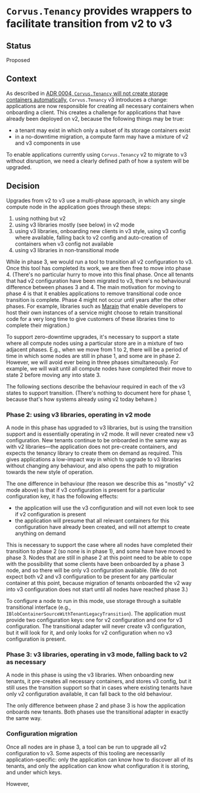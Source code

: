 # `Corvus.Tenancy` provides wrappers to facilitate transition from v2 to v3

## Status

Proposed

## Context

As described in [ADR 0004, `Corvus.Tenancy` will not create storage containers automatically](./0003-no-automatic-storage-container-creation.md), `Corvus.Tenancy` v3 introduces a change: applications are now responsible for creating all necessary containers when onboarding a client. This creates a challenge for applications that have already been deployed on v2, because the following things may be true:

* a tenant may exist in which only a subset of its storage containers exist
* in a no-downtime migration, a compute farm may have a mixture of v2 and v3 components in use

To enable applications currently using `Corvus.Tenancy` v2 to migrate to v3 without disruption, we need a clearly defined path of how a system will be upgraded.

## Decision

Upgrades from v2 to v3 use a multi-phase approach, in which any single compute node in the application goes through these steps:

1. using nothing but v2
1. using v3 libraries mostly (see below) in v2 mode
1. using v3 libraries, onboarding new clients in v3 style, using v3 config where available, falling back to v2 config and auto-creation of containers when v3 config not available
1. using v3 libraries in non-transitional mode

While in phase 3, we would run a tool to transition all v2 configuration to v3. Once this tool has completed its work, we are then free to move into phase 4. (There's no particular hurry to move into this final phase. Once all tenants that had v2 configuration have been migrated to v3, there's no behavioural difference between phases 3 and 4. The main motivation for moving to phase 4 is that it enables applications to remove transitional code once transition is complete. Phase 4 might not occur until years after the other phases. For example, libraries such as [Marain](https://github.com/marain-dotnet) that enable developers to host their own instances of a service might choose to retain transitional code for a very long time to give customers of these libraries time to complete their migration.)

To support zero-downtime upgrades, it's necessary to support a state where all compute nodes using a particular store are in a mixture of two adjacent phases. E.g., when we move from 1 to 2, there will be a period of time in which some nodes are still in phase 1, and some are in phase 2. However, we will avoid ever being in three phases simultaneously. For example, we will wait until all compute nodes have completed their move to state 2 before moving any into state 3.

The following sections describe the behaviour required in each of the v3 states to support transition. (There's nothing to document here for phase 1, because that's how systems already using v2 today behave.)

### Phase 2: using v3 libraries, operating in v2 mode

A node in this phase has upgraded to v3 libraries, but is using the transition support and is essentially operating in v2 mode. It will never created new v3 configuration. New tenants continue to be onboarded in the same way as with v2 libraries—the application does not pre-create containers, and expects the tenancy library to create them on demand as required. This gives applications a low-impact way in which to upgrade to v3 libraries without changing any behaviour, and also opens the path to migration towards the new style of operation.

The one difference in behaviour (the reason we describe this as "mostly" v2 mode above) is that if v3 configuration is present for a particular configuration key, it has the following effects:

 * the application will use the v3 configuration and will not even look to see if v2 configuration is present
 * the application will presume that all relevant containers for this configuration have already been created, and will not attempt to create anything on demand
 
This is necessary to support the case where all nodes have completed their transition to phase 2 (so none is in phase 1), and some have have moved to phase 3. Nodes that are still in phase 2 at this point need to be able to cope with the possibility that some clients have been onboarded by a phase 3 node, and so there will be only v3 configuration available. (We do not expect both v2 and v3 configuration to be present for any particular container at this point, because migration of tenants onboarded the v2 way into v3 configuration does not start until all nodes have reached phase 3.)

To configure a node to run in this mode, use storage through a suitable transitional interface (e.g., `IBlobContainerSourceWithTenantLegacyTransition`). The application must provide two configuration keys: one for v2 configuration and one for v3 configuration. The transitional adapter will never create v3 configuration, but it will look for it, and only looks for v2 configuration when no v3 configuration is present.

### Phase 3: v3 libraries, operating in v3 mode, falling back to v2 as necessary

A node in this phase is using the v3 libraries. When onboarding new tenants, it pre-creates all necessary containers, and stores v3 config, but it still uses the transition support so that in cases where existing tenants have only v2 configuration available, it can fall back to the old behaviour.

The only difference between phase 2 and phase 3 is how the application onboards new tenants. Both phases use the transitional adapter in exactly the same way.

### Configuration migration

Once all nodes are in phase 3, a tool can be run to upgrade all v2 configuration to v3. Some aspects of this tooling are necessarily application-specific: only the application can know how to discover all of its tenants, and only the application can know what configuration it is storing, and under which keys.

However, 
